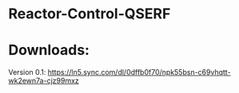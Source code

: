 # Reactor-Control-QSERF
# Downloads: 

Version 0.1: https://ln5.sync.com/dl/0dffb0f70/npk55bsn-c69vhqtt-wk2ewn7a-cjz99mxz
